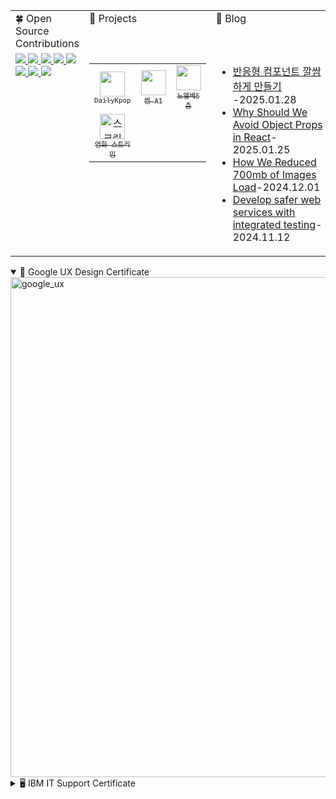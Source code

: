 <table>
  <tr>
    <td valign="top" width="33%">
      🍀 Open Source Contributions
    </td>
    <td valign="top" width="33%">
      📲 Projects
    </td>
    <td valign="top" width="33%">
      📔 Blog
    </td>
  </tr>
  <tr>
    <td valign="top" width="30%">
      <!-- Open Source Contributions content -->
      <a href="https://github.com/TanStack/query/pulls?q=is%3Apr+author%3Asaul-atomrigs+is%3Aclosed">
        <img src="https://badge.ttsalpha.com/api?icon=github&label=TansStack/query&status=10%20PR%20merged&color=000080" width='auto'/>
      </a>
      <a href="https://github.com/toss/suspensive/pulls?q=is%3Apr+is%3Aclosed+author%3Asaul-atomrigs">
        <img src="https://badge.ttsalpha.com/api?icon=github&label=toss/suspensive&status=8%20PR%20merged&color=000080" width='auto'/>
      </a>
      <a href="https://github.com/toss/slash/pulls?q=is%3Apr+is%3Aclosed+author%3Asaul-atomrigs">
        <img src="https://badge.ttsalpha.com/api?icon=github&label=toss/slash&status=7%20PR%20merged&color=11126C" width='auto'/>
      </a>
      <a href="https://github.com/facebook/react/pulls?q=is%3Apr+is%3Aclosed+author%3Asaul-atomrigs">
        <img src="https://badge.ttsalpha.com/api?icon=github&label=React&status=2%20PR%20merged&color=0F52BA" width='auto'/>
      </a>
      <a href="https://github.com/huntabyte/shadcn-svelte/pulls?q=is%3Apr+is%3Aclosed+author%3Asaul-atomrigs">
        <img src="https://badge.ttsalpha.com/api?icon=github&label=shadcn-svelte&status=2%20PR%20merged&color=0F52BA" width='auto'/>
      </a>
      <a href="https://github.com/vercel/next.js/pull/63355">
        <img src="https://badge.ttsalpha.com/api?icon=github&label=next.js&status=1%20PR%20merged&color=89CFF0" width='auto'/>
      </a>
      <a href="https://github.com/vercel/swr/pull/2915">
        <img src="https://badge.ttsalpha.com/api?icon=github&label=swr&status=1%20PR%20merged&color=89CFF0" width='auto'/>
      </a>
      <a href="https://github.com/typescript-eslint/typescript-eslint/pull/10018">
        <img src="https://badge.ttsalpha.com/api?icon=github&label=typescript-eslint&status=1%20PR%20merged&color=89CFF0" width='auto'/>
      </a>
    </td>
    
  <td valign="top" width="33%">
  <table>
    <tr>
      <td align="center" width="auto" height="auto">
        <a href="https://github.com/saul-atomrigs/dailykpop" target="_blank" rel="noopener noreferrer">
          <img src="https://github.com/user-attachments/assets/fa53b73d-6708-4b75-950c-419739c231e3" width="40" height="40"><br>
          <sub><samp>DailyKpop</samp></sub>
        </a>
      </td>
      <td align="center" width="auto" height="auto">
        <a href="https://github.com/saul-atomrigs/some-ai-app" target="_blank" rel="noopener noreferrer">
          <img src="https://github.com/user-attachments/assets/407046e5-681a-42e7-94a2-cd35e9e75009" width="40" height="40"><br>
          <sub><samp>썸 AI</samp></sub>
        </a>
      </td>
      <td align="center" width="auto" height="auto">
        <a href="https://github.com/saul-atomrigs/no-elve-5-floor" target="_blank" rel="noopener noreferrer">
          <img src="https://github.com/user-attachments/assets/da9004fb-505e-4105-a976-87b8f3d92d19" width="40" height="40"><br>
          <sub><samp>노엘베5층</samp></sub>
        </a>
      </td>
    </tr>
    <tr>
      <td align="center" width="auto" height="auto">
        <a href="https://github.com/saul-atomrigs/movie-streaming-website" target="_blank" rel="noopener noreferrer">
        <img width="40" alt="스크린샷 2025-01-28 오후 12 23 16" src="https://github.com/user-attachments/assets/f5a906ed-d122-4d4a-b992-7fa765852fee" /><br>
        <sub><samp>영화 스트리밍</samp></sub>
        </a>
      </td>
    </tr>
  </table>
</td>
    <td valign="top" width="33%">
      <!-- Blog content -->
      <ul>
        <li><a href="https://dev.to/solleedata/baneunghyeong-keomponeonteu-ggalggeumhage-mandeulgi-1n1c" target="_blank">반응형 컴포넌트 깔쌈하게 만들기</a> -2025.01.28</li>
        <li><a href="https://dev.to/solleedata/why-should-we-avoid-object-props-in-react-3571" target="_blank">Why Should We Avoid Object Props in React</a>-2025.01.25</li>
        <li><a href="https://dev.to/solleedata/how-we-reduced-700mb-of-images-load-58kd" target="_blank">How We Reduced 700mb of Images Load</a>-2024.12.01</li>
        <li><a href="https://dev.to/solleedata/develop-safer-web-services-with-integrated-testing-3026" target="_blank">Develop safer web services with integrated testing</a>-2024.11.12</li>
      </ul>
    </td>
  </tr>
</table>

<details open>
  <summary>🌈 Google UX Design Certificate</summary>
  <img width="800" alt="google_ux" src="https://github.com/user-attachments/assets/e5ad76df-477b-4277-bb66-c8e3bbcf4204">
</details>

<details>
  <summary>🖥️ IBM IT Support Certificate</summary>
  <img width="800" alt="Captura de pantalla 2024-11-29 a las 2 31 14 p  m" src="https://github.com/user-attachments/assets/3ba24c5d-8167-4901-a8fb-4be4c72064c5">
</details>
